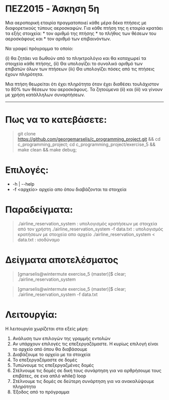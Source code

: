 # ΠEZ2015 - Άσκηση 5η
Μια αεροπορική εταιρία πραγματοποιεί κάθε μέρα δέκα πτήσεις με διαφορετικούς
τύπους αεροσκαφών. Για κάθε πτήση της η εταιρία κρατάει τα εξής στοιχεία: 
	* τον αριθμό της πτήσης
	* το πλήθος των θέσεων του αεροσκάφους και
	* τον αριθμό των επιβαινόντων.

Να γραφεί πρόγραμμα το οποίο:

(i)   θα ζητάει να δωθούν από το πληκτρολόγιο και θα καταχωρεί τα στοιχεία κάθε πτήσης,
(ii)  Θα υπολογίζει το συνολικό αριθμό των επιβατών όλων των πτήσεων
(iiι) Θα υπολογίζει πόσες από τις πτήσεις έχουν πληρότητα.

Μια πτήση θεωρείται ότι έχει πληρότητα όταν έχει διαθέσει τουλάχιστον το 80% των θέσεων του αεροσκάφους.
Τα ζητούμενα (ii) και (iii) να γίνουν με χρήση κατάλληλων συναρτήσεων.

----

# Πως να το κατεβάσετε:

> git clone https://github.com/georgemarselis/c_programming_project.git && cd c_programming_project; cd c_programming_project/exercise_5 && make clean && make debug;

# Επιλογές:
* -h | --help
* -f <αρχείο> αρχείο απο όπου διαβάζονται τα στοιχεία

# Παραδείγματα:

> ./airline_reservation_system              : υπολογισμός κρατήσεων με στοιχεία από τον χρήστη
> ./airline_reservation_system -f data.txt 	: υπολογισμός κρατήσεων με στοιχεία απο αρχείο
> ./airline_reservation_system < data.txt   : ισοδύναμο

# Δείγματα αποτελέσματος

> [gmarselis@wintermute exercise_5 (master)]$ clear; ./airline_reservation_system

> [gmarselis@wintermute exercise_5 (master)]$ clear; ./airline_reservation_system -f data.txt

# Λειτουργία:

Η λειτουργία χωρίζεται στα εξείς μέρη:

1. Ανάλυση των επιλογών της γραμμής εντολών
2. Αν υπάρχουν επιλογές τις επεξεργαζόμαστε. Η κυρίως επιλογή είναι το αρχείο από όπου θα διαβάσουμε
3. Διαβάζουμε το αρχείο με τα στοιχεία
4. Το επεξεργαζόμαστε σε δομές
5. Τυπώνουμε τις επεξεργαζμένες δομές
6. Στέλνουμε τις δομές σε δική τους συνάρτηση για να αρθρήσουμε τους επιβάτες, σε ενα απλό while() loop
7. Στέλνουμε τις δομές σε δεύτερη συνάρτηση για να ανακαλύψουμε πληρότητα
8. Έξοδος από το πρόγραμμα
